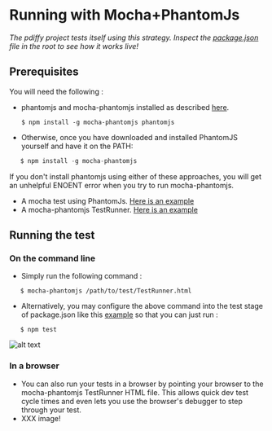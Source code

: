 # Running with Mocha+PhantomJs
_The pdiffy project tests itself using this strategy. Inspect the [package.json](https://raw.github.com/kennychua/pdiffy/master/package.json) file in the root to see how it works live!_

## Prerequisites
You will need the following :
* phantomjs and mocha-phantomjs installed as described [here](https://github.com/metaskills/mocha-phantomjs).
   ```
   $ npm install -g mocha-phantomjs phantomjs
   ```
* Otherwise, once you have downloaded and installed PhantomJS yourself and have it on the PATH:
```javascript
   $ npm install -g mocha-phantomjs
```
If you don't install phantomjs using either of these approaches, you will get an unhelpful ENOENT error when you try to run mocha-phantomjs.

* A mocha test using PhantomJs. [Here is an example](https://raw.github.com/kennychua/pdiffy/master/js/test/pdiffy.test.js)
* A mocha-phantomjs TestRunner. [Here is an example](https://raw.github.com/kennychua/pdiffy/master/js/test/TestRunner.html)


## Running the test
### On the command line
* Simply run the following command :
```
   $ mocha-phantomjs /path/to/test/TestRunner.html
```

* Alternatively, you may configure the above command into the test stage of package.json like this [example](https://raw.github.com/kennychua/pdiffy/master/package.json) so that you can just run :
```
   $ npm test
```

![alt text](http://kennychua.net/wp-content/uploads/2013/08/mocha_phantomjs.png "Mocha + PhantomJs test run screenshot")

### In a browser
* You can also run your tests in a browser by pointing your browser to the mocha-phantomjs TestRunner HTML file. This allows quick dev test cycle times and even lets you use the browser's debugger to step through your test.
* XXX image!
